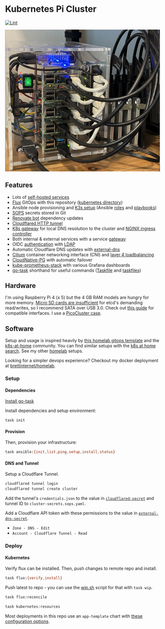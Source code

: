 # Kubernetes Pi Cluster

[![Lint](https://github.com/brettinternet/cluster/actions/workflows/lint.yaml/badge.svg)](https://github.com/brettinternet/cluster/actions/workflows/lint.yaml)

![pi 4 cluster](./docs/cluster.png)

## Features

- Lots of [self-hosted services](./kubernetes/apps)
- [Flux](https://toolkit.fluxcd.io/) GitOps with this repository ([kubernetes directory](./kubernetes))
- Ansible node provisioning and [K3s setup](https://github.com/PyratLabs/ansible-role-k3s) (Ansible [roles](./ansible/roles) and [playbooks](./ansible))
- [SOPS](https://github.com/mozilla/sops) secrets stored in Git
- [Renovate bot](https://github.com/renovatebot/renovate) dependency updates
- [Cloudflared HTTP tunnel](https://github.com/cloudflare/cloudflared)
- [K8s gateway](https://github.com/ori-edge/k8s_gateway) for local DNS resolution to the cluster and [NGINX ingress controller](https://kubernetes.github.io/ingress-nginx/)
- Both internal & external services with a service [gateway](https://github.com/ori-edge/k8s_gateway/)
- OIDC [authentication](https://www.authelia.com/configuration/identity-providers/open-id-connect/) with [LDAP](https://github.com/nitnelave/lldap)
- Automatic Cloudflare DNS updates with [external-dns](./kubernetes/apps/network/external-dns/app/helmrelease.yaml)
- [Cilium](https://cilium.io/) container networking interface (CNI) and [layer 4 loadbalancing](https://cilium.io/use-cases/load-balancer/)
- [CloudNative-PG](https://cloudnative-pg.io/) with automatic failover
- [kube-prometheus-stack](https://github.com/prometheus-community/helm-charts/tree/main/charts/kube-prometheus-stack) with various Grafana dashboards
- [go-task](https://taskfile.dev) shorthand for useful commands ([Taskfile](./Taskfile.yaml) and [taskfiles](./.taskfiles))

## Hardware

I'm using Raspberry Pi 4 (x 5) but the 4 GB RAM models are hungry for more memory. [Micro SD cards are insufficient](https://gist.github.com/brettinternet/94d6d8a1e01f4a90b6dfdc70d6b4a5e5) for etcd's demanding read/writes, so I recommend SATA over USB 3.0. Check out [this guide](https://jamesachambers.com/new-raspberry-pi-4-bootloader-usb-network-boot-guide/) for compatible interfaces. I use a [PicoCluster case](https://www.picocluster.com/collections/pico-5).

## Software

Setup and usage is inspired heavily by [this homelab gitops template](https://github.com/onedr0p/flux-cluster-template) and the [k8s-at-home](https://github.com/k8s-at-home) community. You can find similar setups with the [k8s at home search](https://nanne.dev/k8s-at-home-search/). See my other [homelab](https://github.com/brettinternet/homelab) setups.

Looking for a simpler devops experience? Checkout my docker deployment at [brettinternet/homelab](https://github.com/brettinternet/homelab).

### Setup

#### Dependencies

[Install go-task](https://taskfile.dev/installation/)

Install dependencies and setup environment:

```sh
task init
```

#### Provision

Then, provision your infrastructure:

```sh
task ansible:{init,list,ping,setup,install,status}
```

#### DNS and Tunnel

Setup a Cloudflare Tunnel.

```sh
cloudflared tunnel login
cloudflared tunnel create cluster
```

Add the tunnel's `credentials.json` to the value in [`cloudflared-secret`](kubernetes/apps/network/cloudflared/app/secret.sops.yaml) and tunnel ID to `cluster-secrets.sops.yaml`.

Add a Cloudflare API token with these permissions to the value in [`external-dns-secret`](kubernetes/apps/network/external-dns/app/secret.sops.yaml).

- `Zone - DNS - Edit`
- `Account - Cloudflare Tunnel - Read`

### Deploy

#### Kubernetes

Verify flux can be installed. Then, push changes to remote repo and install.

```sh
task flux:{verify,install}
```

Push latest to repo - you can use the [wip.sh](./scripts/wip.sh) script for that with `task wip`.

```sh
task flux:reconcile
```

```sh
task kubernetes:resources
```

Most deployments in this repo use an `app-template` chart with [these configuration options](https://github.com/bjw-s/helm-charts/tree/main/charts/library/common).

